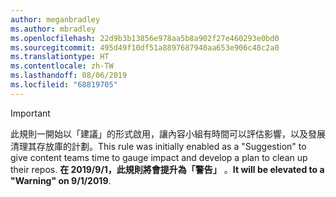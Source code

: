 ```yaml
---
author: meganbradley
ms.author: mbradley
ms.openlocfilehash: 22d9b3b13856e978aa5b8a902f27e460293e0bd0
ms.sourcegitcommit: 495d49f10df51a8897687940aa653e906c48c2a0
ms.translationtype: HT
ms.contentlocale: zh-TW
ms.lasthandoff: 08/06/2019
ms.locfileid: "68819705"
---
```

> [!IMPORTANT]
> <span data-ttu-id="0c523-101">此規則一開始以「建議」的形式啟用，讓內容小組有時間可以評估影響，以及發展清理其存放庫的計劃。</span><span class="sxs-lookup"><span data-stu-id="0c523-101">This rule was initially enabled as a "Suggestion" to give content teams time to gauge impact and develop a plan to clean up their repos.</span></span> <span data-ttu-id="0c523-102">**在 2019/9/1，此規則將會提升為「警告」** 。</span><span class="sxs-lookup"><span data-stu-id="0c523-102">**It will be elevated to a "Warning" on 9/1/2019**.</span></span>